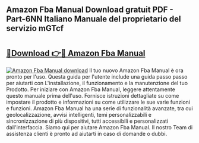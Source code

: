 ## Amazon Fba Manual Download gratuit PDF - Part-6NN Italiano Manuale del proprietario del servizio mGTcf

# <h2><a href="http://df99luu.blite.top/?on=Amazon+Fba+Manual">🔗Download 👉🔴 Amazon Fba Manual</a></h2>

[![Amazon Fba Manual download](https://i.imgur.com/lujVjoI.png)](http://df99luu.blite.top/?on=Amazon+Fba+Manual)
Il tuo nuovo Amazon Fba Manual è ora pronto per l'uso. Questa guida per l'utente include una guida passo passo per aiutarti con L'installazione, il funzionamento e la manutenzione del tuo Prodotto. Per iniziare con Amazon Fba Manual, leggere attentamente questo manuale prima dell'uso. Fornisce istruzioni dettagliate su come impostare il prodotto e informazioni su come utilizzare le sue varie funzioni e funzioni. Amazon Fba Manual ha una serie di funzionalità avanzate, tra cui geolocalizzazione, avvisi intelligenti, temi personalizzabili e sincronizzazione di più dispositivi, tutti accessibili e personalizzati dall'interfaccia. Siamo qui per aiutare Amazon Fba Manual. Il nostro Team di assistenza clienti è pronto ad aiutarti in caso di domande o dubbi.
